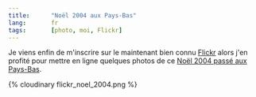 ```yaml
--- 
title:      "Noël 2004 aux Pays-Bas" 
lang:       fr 
tags:       [photo, moi, Flickr]
---
```





Je viens enfin de m'inscrire sur le maintenant bien connu [Flickr](http://flickr.com/) alors j'en profité pour mettre en ligne quelques photos de ce [Noël 2004 passé aux Pays-Bas](http://www.flickr.com/photos/nicolas-hoizey/sets/68177/).

{% cloudinary flickr_noel_2004.png %}
